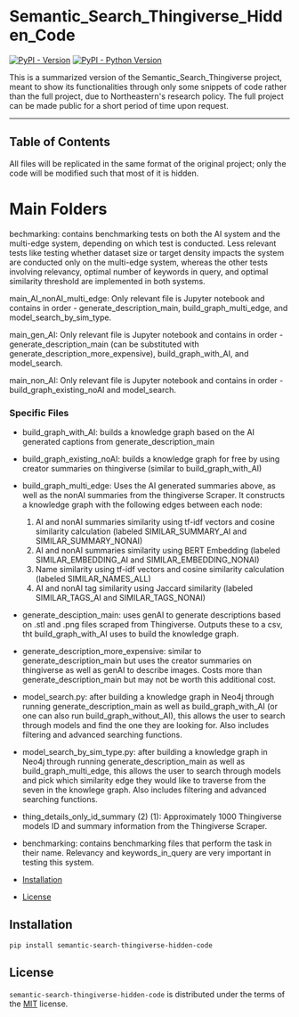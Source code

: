 # Semantic_Search_Thingiverse_Hidden_Code

[![PyPI - Version](https://img.shields.io/pypi/v/semantic-search-thingiverse-hidden-code.svg)](https://pypi.org/project/semantic-search-thingiverse-hidden-code)
[![PyPI - Python Version](https://img.shields.io/pypi/pyversions/semantic-search-thingiverse-hidden-code.svg)](https://pypi.org/project/semantic-search-thingiverse-hidden-code)

This is a summarized version of the Semantic_Search_Thingiverse project, meant to show its functionalities through only some snippets of code rather than the full project, due to Northeastern's research policy.
The full project can be made public for a short period of time upon request.

-----

## Table of Contents

All files will be replicated in the same format of the original project; only the code will be modified such that most of it is hidden.

# Main Folders
bechmarking: contains benchmarking tests on both the AI system and the multi-edge system, depending on which test is conducted. Less relevant tests like testing whether dataset size or target density impacts the system are conducted only on the multi-edge system, whereas the other tests involving relevancy, optimal number of keywords in query, and optimal similarity threshold are implemented in both systems.

main_AI_nonAI_multi_edge: Only relevant file is Jupyter notebook and contains in order - generate_description_main, build_graph_multi_edge, and model_search_by_sim_type.

main_gen_AI: Only relevant file is Jupyter notebook and contains in order - generate_description_main (can be substituted with generate_description_more_expensive), build_graph_with_AI, and model_search.

main_non_AI: Only relevant file is  Jupyter notebook and contains in order - build_graph_existing_noAI and model_search.

### Specific Files
- build_graph_with_AI: builds a knowledge graph based on the AI generated captions from generate_description_main
- build_graph_existing_noAI: builds a knowledge graph for free by using creator summaries on thingiverse (similar to build_graph_with_AI)
- build_graph_multi_edge: Uses the AI generated summaries above, as well as the nonAI summaries from the thingiverse Scraper. It constructs a knowledge graph with the following edges between each node: 
  1. AI and nonAI summaries similarity using tf-idf vectors and cosine similarity calculation (labeled SIMILAR_SUMMARY_AI and SIMILAR_SUMMARY_NONAI)
  2. AI and nonAI summaries similarity using BERT Embedding (labeled SIMILAR_EMBEDDING_AI and SIMILAR_EMBEDDING_NONAI)
  3. Name similarity using tf-idf vectors and cosine similarity calculation (labeled SIMILAR_NAMES_ALL)
  4. AI and nonAI tag similarity using Jaccard similarity (labeled SIMILAR_TAGS_AI and SIMILAR_TAGS_NONAI)
- generate_desciption_main: uses genAI to generate descriptions based on .stl and .png files scraped from Thingiverse. Outputs these to a csv, tht build_graph_with_AI uses to build the knowledge graph.
- generate_description_more_expensive: similar to generate_description_main but uses the creator summaries on thingiverse as well as genAI to describe images. Costs more than generate_description_main but may not be worth this additional cost.
- model_search.py: after building a knowledge graph in Neo4j through running generate_description_main as well as build_graph_with_AI (or one can also run build_graph_without_AI), this allows the user to search through models and find the one they are looking for. Also includes filtering and advanced searching functions.
- model_search_by_sim_type.py: after building a knowledge graph in Neo4j through running generate_description_main as well as build_graph_multi_edge, this allows the user to search through models and pick which similarity edge they would like to traverse from the seven in the knowlege graph. Also includes filtering and advanced searching functions.
- thing_details_only_id_summary (2) (1): Approximately 1000 Thingiverse models ID and summary information from the Thingiverse Scraper.
- benchmarking: contains benchmarking files that perform the task in their name. Relevancy and keywords_in_query are very important in testing this system.


- [Installation](#installation)
- [License](#license)

## Installation

```console
pip install semantic-search-thingiverse-hidden-code
```

## License

`semantic-search-thingiverse-hidden-code` is distributed under the terms of the [MIT](https://spdx.org/licenses/MIT.html) license.
